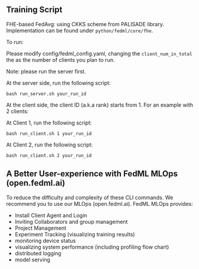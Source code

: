 ## Training Script
FHE-based FedAvg: using CKKS scheme from PALISADE library. Implementation can be found under `python/fedml/core/fhe`.

To run: 

Please modify config/fedml_config.yaml, changing the `client_num_in_total` the as the number of clients you plan to run.

Note: please run the server first.


At the server side, run the following script:
```
bash run_server.sh your_run_id
```
At the client side, the client ID (a.k.a rank) starts from 1. For an example with 2 clients:

At Client 1, run the following script:
```
bash run_client.sh 1 your_run_id
```
At Client 2, run the following script:
```
bash run_client.sh 2 your_run_id
```


## A Better User-experience with FedML MLOps (open.fedml.ai)
To reduce the difficulty and complexity of these CLI commands. We recommend you to use our MLOps (open.fedml.ai).
FedML MLOps provides:
- Install Client Agent and Login
- Inviting Collaborators and group management
- Project Management
- Experiment Tracking (visualizing training results)
- monitoring device status
- visualizing system performance (including profiling flow chart)
- distributed logging
- model serving